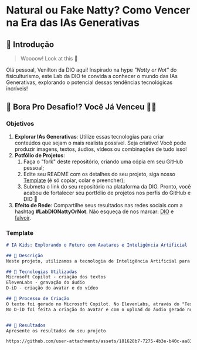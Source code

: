 # Natural ou Fake Natty? Como Vencer na Era das IAs Generativas

## 🚀 Introdução

> Woooow! Look at this 👀

Olá pessoal, Venilton da DIO aqui! Inspirado na hype _"Natty or Not"_ do fisiculturismo, este Lab da DIO te convida a conhecer o mundo das IAs Generativas, explorando o potencial dessas tendências tecnológicas incríveis!

## 🎯 Bora Pro Desafio!? Você Já Venceu 💪🤓

### Objetivos

1. **Explorar IAs Generativas**: Utilize essas tecnologias para criar conteúdos que sejam o mais realista possível. Seja criativo! Você pode produzir imagens, textos, áudios, vídeos ou combinações de tudo isso!
1. **Potfólio de Projetos**:
    1. Faça o "fork" deste repositório, criando uma cópia em seu GitHub pessoal;
    2. Edite seu README com os detalhes do seu projeto, siga nosso [Template](#template) (é só copiar, colar e preencher);
    3. Submeta o link do seu repositório na plataforma da DIO. Pronto, você acabou de fortalecer seu portfólio de projetos nos perfis do GitHub e DIO 🚀
1. **Efeito de Rede**: Compartilhe seus resultados nas redes sociais com a hashtag **#LabDIONattyOrNot**. Não esqueça de nos marcar: [DIO](https://www.linkedin.com/school/dio-makethechange) e [falvojr](https://www.linkedin.com/in/falvojr).

### Template

```markdown
# IA Kids: Explorando o Futuro com Avatares e Inteligência Artificial

## 📒 Descrição
Neste projeto, utilizamos a tecnologia de Inteligência Artificial para criar um avatar cativante que gravou um vídeo educativo e divertido sobre o mundo da IA. Todo o processo, desde a criação do texto, a geração do avatar até a gravação do vídeo, foi realizado com ferramentas avançadas de IA.

## 🤖 Tecnologias Utilizadas
Microsoft Copilot - criação dos textos
ElevenLabs - gravação do áudio
D-iD - criação do avatar e do vídeo

## 🧐 Processo de Criação
O texto foi gerado no Microsoft Copilot. No ElevenLabs, através do "Text to speech", este mesmo texto foi transformado em áudio (Gostaria de ter feito a clonagem da voz, mas na versão free não foi possível).
No D-iD foi feita a criação do avatar e com o upload do áudio gerado no ElevenLabs, foi gerado o vídeo.


## 🚀 Resultados
Apresente os resultados do seu projeto

https://github.com/user-attachments/assets/181628b7-7275-4b3e-b40c-aa83aaf082fe


